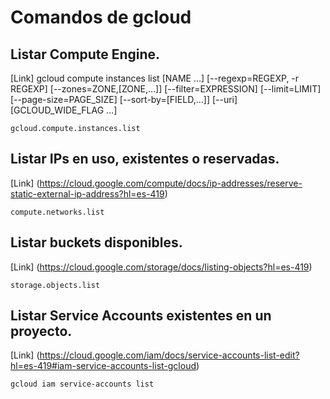 # Comandos de gcloud

## Listar Compute Engine.

[Link] gcloud compute instances list [NAME …] [--regexp=REGEXP, -r REGEXP] [--zones=ZONE,[ZONE,…]] [--filter=EXPRESSION] [--limit=LIMIT] [--page-size=PAGE_SIZE] [--sort-by=[FIELD,…]] [--uri] [GCLOUD_WIDE_FLAG …] 
``` 
gcloud.compute.instances.list
```

## Listar IPs en uso, existentes o reservadas.

[Link] (https://cloud.google.com/compute/docs/ip-addresses/reserve-static-external-ip-address?hl=es-419)
``` 
compute.networks.list 
```

## Listar buckets disponibles.

[Link] (https://cloud.google.com/storage/docs/listing-objects?hl=es-419)
``` 
storage.objects.list
```

## Listar Service Accounts existentes en un proyecto.

[Link] (https://cloud.google.com/iam/docs/service-accounts-list-edit?hl=es-419#iam-service-accounts-list-gcloud)
``` 
gcloud iam service-accounts list
```


